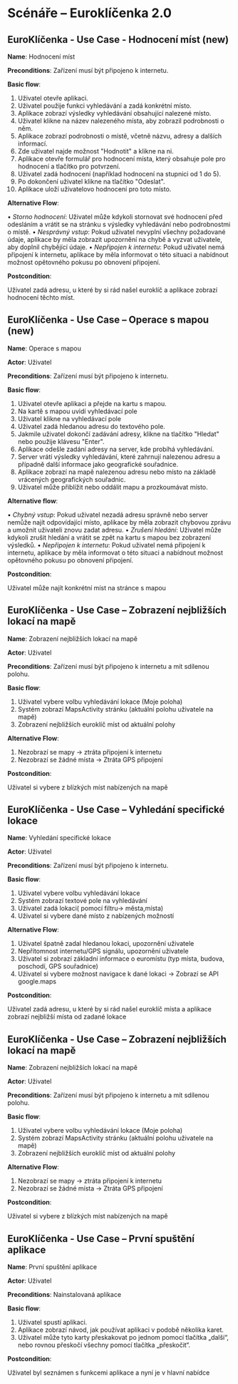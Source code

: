 # Scénáře – Euroklíčenka 2.0

## EuroKlíčenka - Use Case - Hodnocení míst (new)

**Name**: Hodnocení míst

**Preconditions**: Zařízení musí být připojeno k internetu.

**Basic flow**:

1.	Uživatel otevře aplikaci.
2.	Uživatel použije funkci vyhledávání a zadá konkrétní místo.
3.	Aplikace zobrazí výsledky vyhledávání obsahující nalezené místo.
4.	Uživatel klikne na název nalezeného místa, aby zobrazil podrobnosti o něm.
5.	Aplikace zobrazí podrobnosti o místě, včetně názvu, adresy a dalších informací.
6.	Zde uživatel najde možnost "Hodnotit" a klikne na ni.
7.	Aplikace otevře formulář pro hodnocení místa, který obsahuje pole pro hodnocení a tlačítko pro potvrzení.
8.	Uživatel zadá hodnocení (například hodnocení na stupnici od 1 do 5).
9.	Po dokončení uživatel klikne na tlačítko "Odeslat".
10.	Aplikace uloží uživatelovo hodnocení pro toto místo.

**Alternative Flow**:

•	*Storno hodnocení*: Uživatel může kdykoli stornovat své hodnocení před odesláním a vrátit se na stránku s výsledky vyhledávání nebo podrobnostmi o místě.
•	*Nesprávný vstup*: Pokud uživatel nevyplní všechny požadované údaje, aplikace by měla zobrazit upozornění na chybě a vyzvat uživatele, aby doplnil chybějící údaje.
•	 *Nepřipojen k internetu*: Pokud uživatel nemá připojení k internetu, aplikace by měla informovat o této situaci a nabídnout možnost opětovného pokusu po obnovení připojení.

**Postcondition**:

Uživatel zadá adresu, u které by si rád našel euroklíč a aplikace zobrazí hodnocení těchto míst.

## EuroKlíčenka - Use Case – Operace s mapou (new)

**Name**: Operace s mapou

**Actor**: Uživatel

**Preconditions**: Zařízení musí být připojeno k internetu.

**Basic flow**:

1.	Uživatel otevře aplikaci a přejde na kartu s mapou.
2.	Na kartě s mapou uvidí vyhledávací pole
3.	Uživatel klikne na vyhledávací pole
4.	Uživatel zadá hledanou adresu do textového pole.
5.	Jakmile uživatel dokončí zadávání adresy, klikne na tlačítko "Hledat" nebo použije klávesu "Enter".
6.	Aplikace odešle zadání adresy na server, kde probíhá vyhledávání.
7.	Server vrátí výsledky vyhledávání, které zahrnují nalezenou adresu a případně další informace jako geografické souřadnice.
8.	Aplikace zobrazí na mapě nalezenou adresu nebo místo na základě vrácených geografických souřadnic.
9.	Uživatel může přiblížit nebo oddálit mapu a prozkoumávat místo.

**Alternative flow**:

•	*Chybný vstup*: Pokud uživatel nezadá adresu správně nebo server nemůže najít odpovídající místo, aplikace by měla zobrazit chybovou zprávu a umožnit uživateli znovu zadat adresu.
•	*Zrušení hledání*: Uživatel může kdykoli zrušit hledání a vrátit se zpět na kartu s mapou bez zobrazení výsledků.
•	*Nepřipojen k internetu*: Pokud uživatel nemá připojení k internetu, aplikace by měla informovat o této situaci a nabídnout možnost opětovného pokusu po obnovení připojení.

**Postcondition**:

Uživatel může najít konkrétní míst na stránce s mapou

## EuroKlíčenka - Use Case – Zobrazení nejbližších lokací na mapě

**Name**: Zobrazení nejbližších lokací na mapě

**Actor**: Uživatel

**Preconditions**: Zařízení musí být připojeno k internetu a mít sdílenou polohu.

**Basic flow**:

1. Uživatel vybere volbu vyhledávání lokace (Moje poloha)
2. Systém zobrazí MapsActivity stránku (aktuální polohu uživatele na mapě)
3. Zobrazení nejbližších euroklíč míst od aktuální polohy

**Alternative Flow**:

1. Nezobrazí se mapy -> ztráta připojení k internetu
2. Nezobrazí se žádné místa -> Ztráta GPS připojení

**Postcondition**:

Uživatel si vybere z blízkých míst nabízených na mapě

## EuroKlíčenka - Use Case – Vyhledání specifické lokace

**Name**: Vyhledání specifické lokace

**Actor**: Uživatel

**Preconditions**: Zařízení musí být připojeno k internetu.

**Basic flow**:

1. Uživatel vybere volbu vyhledávání lokace
2. Systém zobrazí textové pole na vyhledávání
3. Uživatel zadá lokaci( pomocí filtru-> města,místa)
4. Uživatel si vybere dané místo z nabízených možností

**Alternative Flow**:

1. Uživatel špatně zadal hledanou lokaci, upozornění uživatele
2. Nepřítomnost internetu/GPS signálu, upozornění uživatele
3. Uživatel si zobrazí základní informace o euromístu (typ místa, budova, poschodí, GPS souřadnice)
4. Uživatel si vybere možnost navigace k dané lokaci -> Zobrazí se API google.maps

**Postcondition**:

Uživatel zadá adresu, u které by si rád našel euroklíč místa a aplikace zobrazí nejbližší místa od zadané lokace

## EuroKlíčenka - Use Case – Zobrazení nejbližších lokací na mapě

**Name**: Zobrazení nejbližších lokací na mapě

**Actor**: Uživatel

**Preconditions**: Zařízení musí být připojeno k internetu a mít sdílenou polohu.

**Basic flow**:

1. Uživatel vybere volbu vyhledávání lokace (Moje poloha)
2. Systém zobrazí MapsActivity stránku (aktuální polohu uživatele na mapě)
3. Zobrazení nejbližších euroklíč míst od aktuální polohy

**Alternative Flow**:

1. Nezobrazí se mapy -> ztráta připojení k internetu
2. Nezobrazí se žádné místa -> Ztráta GPS připojení

**Postcondition**:

Uživatel si vybere z blízkých míst nabízených na mapě

## EuroKlíčenka - Use Case – První spuštění aplikace

**Name**: První spuštění aplikace

**Actor**: Uživatel

**Preconditions**: Nainstalovaná aplikace

**Basic flow**:

1. Uživatel spustí aplikaci.
2. Aplikace zobrazí návod, jak používat aplikaci v podobě několika karet.
3. Uživatel může tyto karty přeskakovat po jednom pomocí tlačítka „další“, nebo rovnou přeskočí všechny pomocí tlačítka „přeskočit“.

**Postcondition**:

Uživatel byl seznámen s funkcemi aplikace a nyní je v hlavní nabídce
